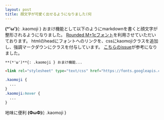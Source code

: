 ```yaml
---
layout: post
title: 顔文字が可愛く出せるようになりました(何
---
```


**(*'ω')**{: .kaomoji } おまけ機能として以下のようにmarkdownを書くと顔文字が整形されるようになりました。
[Rounded M+1cフォント](https://googlefonts.github.io/japanese/#roundedmplus1c)を利用させていただいております。
htmlのheadにフォントへのリンクを、cssにkaomojiクラスを追加し、強調マークダウンにクラスを付与しています。
[こちらのissue](https://github.com/vmg/redcarpet/issues/306)が参考になりました。

<!--break-->

```markdown
**(*'ω')**{: .kaomoji } おまけ機能...
```

```html
<link rel="stylesheet" type="text/css" href="https://fonts.googleapis.com/earlyaccess/roundedmplus1c.css" />
```

```css
.kaomoji {
  ...
}
.kaomoji:hover {
  ...
}
```

地味に便利 **(ΦωΦ)**{: .kaomoji }
